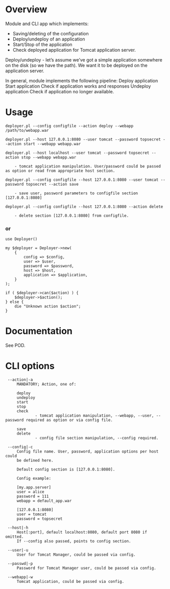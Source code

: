 # Overview
Module and CLI app which implements:
* Saving/deleting of the configuration
* Deploy/undeploy of an application
* Start/Stop of the application
* Check deployed application
for Tomcat application server.

Deploy/undeploy - let’s assume we’ve got a simple application somewhere on the disk (so we have the path). We want it to be deployed on the application server.

In general, module implements the following pipeline:
Deploy application
Start application 
Check if application works and responses
Undeploy application
Check if application no longer available.

# Usage
```
deployer.pl --config configfile --action deploy --webapp /path/to/webapp.war

deployer.pl --host 127.0.0.1:8080 --user tomcat --password topsecret --action start --webapp webapp.war

deployer.pl --host localhost --user tomcat --password topsecret --action stop --webapp webapp.war

    - tomcat application manipulation. User/password could be passed as option or read from appropriate host section.

deployer.pl --config configfile --host 127.0.0.1:8080 --user tomcat --password topsecret --action save

    - save user, password parameters to configfile section [127.0.0.1:8080]

deployer.pl --config configfile --host 127.0.0.1:8080 --action delete

    - delete section [127.0.0.1:8080] from configfile.
```
### or
```
use Deployer()

my $deployer = Deployer->new(
    {
        config => $config,
        user => $user,
        password => $password,
        host => $host,
        application => $application,
    }
);

if ( $deployer->can($action) ) {
    $deployer->$action();
} else {
    die "Unknown action $action";
}
```

# Documentation
See POD.

# CLI options
```
 --action|-a
     MANDATORY; Action, one of:

     deploy
     undeploy
     start
     stop
     check
             - tomcat application manipulation, --webapp, --user, --password required as option or via config file.

     save
     delete
             - config file section manipulation, --config required.

 --config|-c
     Config file name. User, password, application options per host could
     be defined here.

     Default config section is [127.0.0.1:8080].

     Config example:

     [my.app.server]
     user = alice
     password = 111
     webapp = default_app.war

     [127.0.0.1:8080]
     user = tomcat
     password = topsecret

 --host|-h
     Host[:port], default localhost:8080, default port 8080 if omitted.
     If --config also passed, points to config section.

 --user|-u
     User for Tomcat Manager, could be passed via config.

 --passwd|-p
     Password for Tomcat Manager user, could be passed via config.

 --webapp|-w
     Tomcat application, could be passed via config.
```

